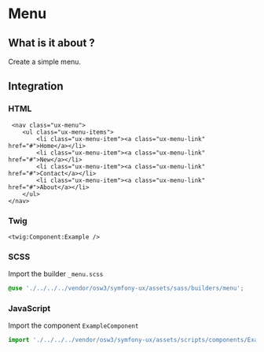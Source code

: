 # Menu



## What is it about ?

Create a simple menu.



## Integration

<!-- tabs:start -->
### **HTML**

```twig
 <nav class="ux-menu">
    <ul class="ux-menu-items">
        <li class="ux-menu-item"><a class="ux-menu-link" href="#">Home</a></li>
        <li class="ux-menu-item"><a class="ux-menu-link" href="#">New</a></li>
        <li class="ux-menu-item"><a class="ux-menu-link" href="#">Contact</a></li>
        <li class="ux-menu-item"><a class="ux-menu-link" href="#">About</a></li>
    </ul>
</nav>
``` 

### **Twig**

```twig
<twig:Component:Example />
``` 

### **SCSS**

Import the builder `_menu.scss`

```css 
@use './../../../vendor/osw3/symfony-ux/assets/sass/builders/menu';
```

### **JavaScript**

Import the component `ExampleComponent`

```js
import './../../../vendor/osw3/symfony-ux/assets/scripts/components/ExampleComponent';
```
<!-- tabs:end -->
